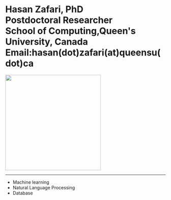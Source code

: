 <html>
  <head>
  
  </head>
 <body>
  <h1> Hasan Zafari, PhD
    <br>
 Postdoctoral Researcher
    <br>
School of Computing,Queen's University, Canada
    <br>
Email:hasan(dot)zafari(at)queensu(dot)ca
    </h1>
  <img width='300' src='https://repository-images.githubusercontent.com/302229647/10690c00-08fd-11eb-9756-b5b1d250aeb5'>
  <hr>
  <ul>
    <li> Machine learning </li>
    <li> Natural Language Processing </li>
    <li> Database </li>
    
 </ul>
  
  
  
  </body>
  </html>
